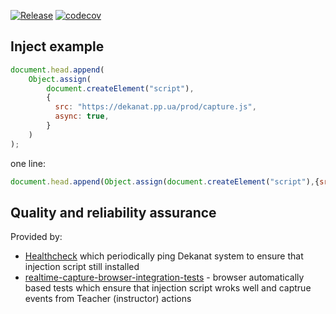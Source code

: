 [![Release](https://github.com/kneu-messenger-pigeon/realtime-changes-event-sender/actions/workflows/release.yaml/badge.svg)](https://github.com/kneu-messenger-pigeon/realtime-changes-event-sender/actions/workflows/release.yaml)
[![codecov](https://codecov.io/gh/kneu-messenger-pigeon/realtime-capture/graph/badge.svg?token=3XFR44LX9B)](https://codecov.io/gh/kneu-messenger-pigeon/realtime-capture)

## Inject example
```javascript
document.head.append(
    Object.assign(
        document.createElement("script"),
        {
          src: "https://dekanat.pp.ua/prod/capture.js",
          async: true,
        }
    )
);

```

one line: 
```javascript
document.head.append(Object.assign(document.createElement("script"),{src:"https://dekanat.pp.ua/prod/capture.js",async:true}));
```

## Quality and reliability assurance
Provided by:
 - [Healthcheck](https://healthchecks.io/) which periodically ping Dekanat system to ensure that injection script still installed
 - [realtime-capture-browser-integration-tests](https://github.com/kneu-messenger-pigeon/realtime-capture-browser-integration-tests/) - browser automatically based tests which ensure that injection script  wroks well and captrue events from Teacher (instructor) actions
